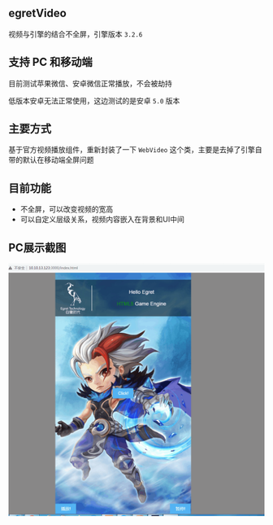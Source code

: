 ## egretVideo
视频与引擎的结合不全屏，引擎版本 `3.2.6` 

## 支持 PC 和移动端
目前测试苹果微信、安卓微信正常播放，不会被劫持

低版本安卓无法正常使用，这边测试的是安卓 `5.0` 版本

## 主要方式
基于官方视频播放组件，重新封装了一下 `WebVideo` 这个类，主要是去掉了引擎自带的默认在移动端全屏问题 

## 目前功能
- 不全屏，可以改变视频的宽高
- 可以自定义层级关系，视频内容嵌入在背景和UI中间


## PC展示截图
![ex](ex1.gif)